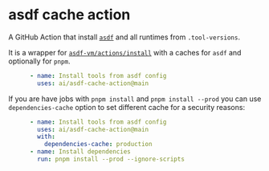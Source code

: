 # asdf cache action

A GitHub Action that install [`asdf`] and all runtimes from `.tool-versions`.

It is a wrapper for [`asdf-vm/actions/install`] with a caches for `asdf`
and optionally for `pnpm`.

[`asdf-vm/actions/install`]: https://github.com/asdf-vm/actions
[`asdf`]: https://github.com/asdf-vm/asdf

```yml
      - name: Install tools from asdf config
        uses: ai/asdf-cache-action@main
```

If you are have jobs with `pnpm install` and `pnpm install --prod` you can use
`dependencies-cache` option to set different cache for a security reasons:

```yml
      - name: Install tools from asdf config
        uses: ai/asdf-cache-action@main
        with:
          dependencies-cache: production
      - name: Install dependencies
        run: pnpm install --prod --ignore-scripts
```